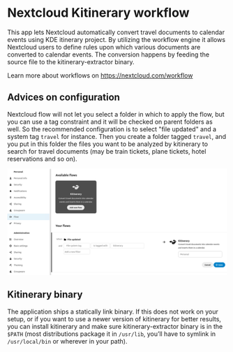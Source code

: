 # Nextcloud Kitinerary workflow

This app lets Nextcloud automatically convert travel documents to calendar events using KDE itinerary project. By utilizing the workflow engine it allows Nextcloud users to define rules upon which various documents are converted to calendar events. The conversion happens by feeding the source file to the kitinerary-extractor binary.

Learn more about workflows on https://nextcloud.com/workflow

## Advices on configuration

Nextcloud flow will not let you select a folder in which to apply the flow, but you can use a tag constraint and it will be checked on parent folders as well.
So the recommended configuration is to select "file updated" and a system tag `travel` for instance.
Then you create a folder tagged `travel`, and you put in this folder the files you want to be analyzed by kitinerary to search for travel documents (may be train tickets, plane tickets, hotel reservations and so on).

![Screenshot of recommended configuration](screenshots/flow-settings-ui.png)

## Kitinerary binary

The application ships a statically link binary. If this does not work on your setup, or if you want to use a newer version of kitinerary for better results, you can install kitinerary and make sure kitinerary-extractor binary is in the `$PATH` (most distributions package it in `/usr/lib`, you’ll have to symlink in `/usr/local/bin` or wherever in your path).
